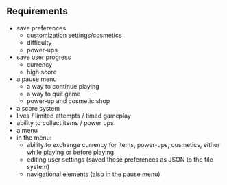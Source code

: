 ## Requirements
- save preferences
  - customization settings/cosmetics
  - difficulty
  - power-ups
- save user progress
  - currency
  - high score
- a pause menu
  - a way to continue playing
  - a way to quit game
  - power-up and cosmetic shop
- a score system
- lives / limited attempts / timed gameplay
- ability to collect items / power ups
- a menu
- in the menu:
  - ability to exchange currency for items, power-ups, cosmetics, either while playing or before playing
  - editing user settings (saved these preferences as JSON to the file system)
  - navigational elements (also in the pause menu)
